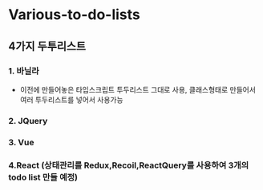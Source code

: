 # Various-to-do-lists

## 4가지 두투리스트

### 1. 바닐라

- 이전에 만들어놓은 타입스크립트 투두리스트 그대로 사용, 클래스형태로 만들어서 여러 투두리스트를 넣어서 사용가능

### 2. JQuery

### 3. Vue

### 4.React (상태관리를 Redux,Recoil,ReactQuery를 사용하여 3개의 todo list 만들 예정)
